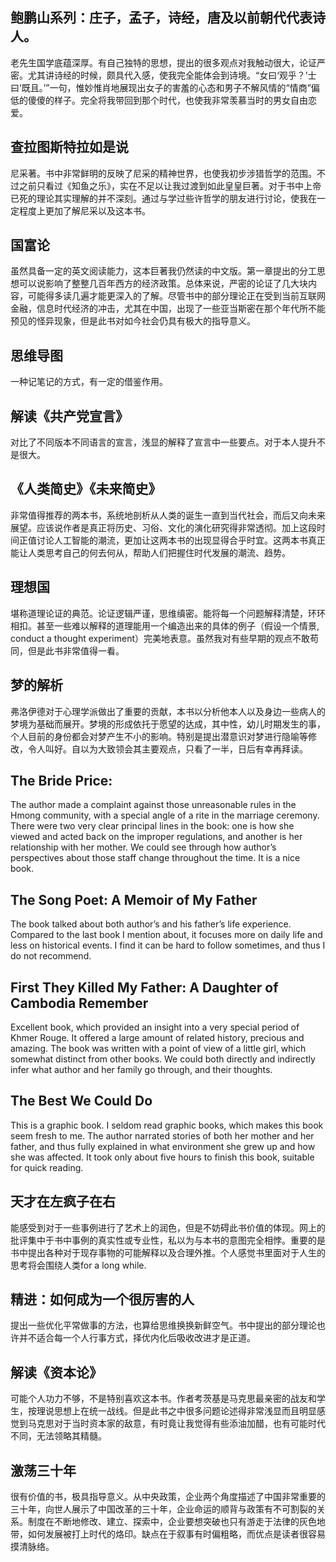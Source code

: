 鲍鹏山系列：庄子，孟子，诗经，唐及以前朝代代表诗人。
----------
老先生国学底蕴深厚。有自己独特的思想，提出的很多观点对我触动很大，论证严密。尤其讲诗经的时候，颇具代入感，使我完全能体会到诗境。“女曰‘观乎？’士曰‘既且。’”一句，惟妙惟肖地展现出女子的害羞的心态和男子不解风情的“情商”偏低的傻傻的样子。完全将我带回到那个时代，也使我非常羡慕当时的男女自由恋爱。

查拉图斯特拉如是说
----------
尼采著。书中非常鲜明的反映了尼采的精神世界，也使我初步涉猎哲学的范围。不过之前只看过《知鱼之乐》，实在不足以让我过渡到如此皇皇巨著。对于书中上帝已死的理论其实理解的并不深刻。通过与学过些许哲学的朋友进行讨论，使我在一定程度上更加了解尼采以及这本书。

国富论
----------
虽然具备一定的英文阅读能力，这本巨著我仍然读的中文版。第一章提出的分工思想可以说影响了整整几百年西方的经济政策。总体来说，严密的论证了几大块内容，可能得多读几遍才能更深入的了解。尽管书中的部分理论正在受到当前互联网金融，信息时代经济的冲击，尤其在中国，出现了一些亚当斯密在那个年代所不能预见的怪异现象，但是此书对如今社会仍具有极大的指导意义。

思维导图
----------
一种记笔记的方式，有一定的借鉴作用。

解读《共产党宣言》
----------
对比了不同版本不同语言的宣言，浅显的解释了宣言中一些要点。对于本人提升不是很大。

《人类简史》《未来简史》
----------
非常值得推荐的两本书，系统地剖析从人类的诞生一直到当代社会，而后又向未来展望。应该说作者是真正将历史、习俗、文化的演化研究得非常透彻。加上这段时间正值讨论人工智能的潮流，更加让这两本书的出现显得合乎时宜。这两本书真正能让人类思考自己的何去何从，帮助人们把握住时代发展的潮流、趋势。

理想国
----------
堪称道理论证的典范。论证逻辑严谨，思维缜密。能将每一个问题解释清楚，环环相扣。甚至一些难以解释的道理能用一个编造出来的具体的例子（假设一个情景,
conduct a thought
experiment）完美地表意。虽然我对有些早期的观点不敢苟同，但是此书非常值得一看。

梦的解析
----------
弗洛伊德对于心理学派做出了重要的贡献，本书以分析他本人以及身边一些病人的梦境为基础而展开。梦境的形成依托于愿望的达成，其中性，幼儿时期发生的事，个人目前的身份都会对梦产生不小的影响。特别是提出潜意识对梦进行隐喻等修改，令人叫好。自以为大致领会其主要观点，只看了一半，日后有幸再拜读。

The Bride Price:
----------
The author made a complaint against those unreasonable rules in the
Hmong community, with a special angle of a rite in the marriage
ceremony. There were two very clear principal lines in the book: one is
how she viewed and acted back on the improper regulations, and another
is her relationship with her mother. We could see through how author’s
perspectives about those staff change throughout the time. It is a nice
book.

The Song Poet: A Memoir of My Father
----------
The book talked about both author’s and his father’s life experience.
Compared to the last book I mention about, it focuses more on daily life
and less on historical events. I find it can be hard to follow
sometimes, and thus I do not recommend.

First They Killed My Father: A Daughter of Cambodia Remember
----------
Excellent book, which provided an insight into a very special period of
Khmer Rouge. It offered a large amount of related history, precious and
amazing. The book was written with a point of view of a little girl,
which somewhat distinct from other books. We could both directly and
indirectly infer what author and her family go through, and their
thoughts.

The Best We Could Do
----------
This is a graphic book. I seldom read graphic books, which makes this
book seem fresh to me. The author narrated stories of both her mother
and her father, and thus fully explained in what environment she grew up
and how she was affected. It took only about five hours to finish this
book, suitable for quick reading.

天才在左疯子在右
----------
能感受到对于一些事例进行了艺术上的润色，但是不妨碍此书价值的体现。网上的批评集中于书中事例的真实性或专业性，私以为与本书的意图完全相悖。重要的是书中提出各种对于现存事物的可能解释以及合理外推。个人感觉书里面对于人生的思考将会围绕人类for
a long while.

精进：如何成为一个很厉害的人
----------
提出一些优化平常做事的方法，也算给思维换换新鲜空气。书中提出的部分理论也许并不适合每一个人行事方式，择优内化后吸收改进才是正道。

解读《资本论》
----------
可能个人功力不够，不是特别喜欢这本书。作者考茨基是马克思最亲密的战友和学生，按理说思想上在统一战线。但是此书之中很多问题论述得非常浅显而且明显感觉到马克思对于当时资本家的敌意，有时竟让我觉得有些添油加醋，也有可能时代不同，无法领略其精髓。

激荡三十年
----------
很有价值的书，极具指导意义。从中央政策，企业两个角度描述了中国非常重要的三十年，向世人展示了中国改革的三十年，企业命运的顺背与政策有不可割裂的关系。制度在不断地修改、建立、探索中，企业要想突破也只有游走于法律的灰色地带，如何发展被打上时代的烙印。缺点在于叙事有时偏粗略，而优点是读者很容易摸清脉络。

